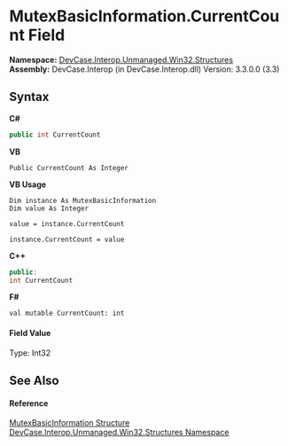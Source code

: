 # MutexBasicInformation.CurrentCount Field
 

**Namespace:**&nbsp;<a href="N_DevCase_Interop_Unmanaged_Win32_Structures">DevCase.Interop.Unmanaged.Win32.Structures</a><br />**Assembly:**&nbsp;DevCase.Interop (in DevCase.Interop.dll) Version: 3.3.0.0 (3.3)

## Syntax

**C#**<br />
``` C#
public int CurrentCount
```

**VB**<br />
``` VB
Public CurrentCount As Integer
```

**VB Usage**<br />
``` VB Usage
Dim instance As MutexBasicInformation
Dim value As Integer

value = instance.CurrentCount

instance.CurrentCount = value
```

**C++**<br />
``` C++
public:
int CurrentCount
```

**F#**<br />
``` F#
val mutable CurrentCount: int
```


#### Field Value
Type: Int32

## See Also


#### Reference
<a href="T_DevCase_Interop_Unmanaged_Win32_Structures_MutexBasicInformation">MutexBasicInformation Structure</a><br /><a href="N_DevCase_Interop_Unmanaged_Win32_Structures">DevCase.Interop.Unmanaged.Win32.Structures Namespace</a><br />